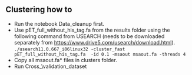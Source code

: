 ## Clustering how to
- Run the notebook Data_cleanup first.
- Use pET\_full_without\_his\_tag.fa from the results folder using the following command from USEARCH (needs to be downloaded separately from https://www.drive5.com/usearch/download.html).
```./usearch11.0.667_i86linux32 -cluster_fast pET_full_without_his_tag.fa  -id 0.1 -msaout msaout.fa -threads 4```
- Copy all msaout.fa* files in clusters folder. 
- Run Cross_\validation\_dataset

